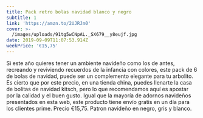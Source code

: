 ```yaml
---
title: Pack retro bolas navidad blanco y negro
subtitle: 1
link: 'https://amzn.to/2UJRJm0'
cover: >-
  /images/uploads/91tg5wCNpAL._SX679__y8eujf.jpg
date: 2019-09-09T11:07:53.914Z
weekPrice: '€15,75'
---
```

Si este año quieres tener un ambiente navideño como los de antes, recreando y reviviendo recuerdos de la infancia con colores, este pack de 6 de bolas de navidad, puede ser un complemento elegante para tu arbolito. Es cierto que por este precio, en una tienda china, puedes llenarte la casa de bolitas de navidad kitsch, pero lo que recomendamos aquí es apostar por la calidad y el buen gusto. Igual que la mayoría de adornos navideños presentados en esta web, este producto tiene envío gratis en un día para los clientes prime. Precio €15,75. Patron navideño en negro, gris y blanco.
